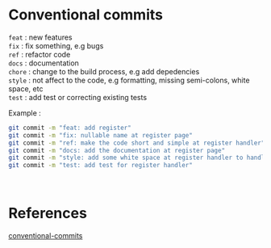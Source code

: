 # **Conventional commits**
`feat` : new features<br>
`fix` : fix something, e.g bugs<br>
`ref` : refactor code<br>
`docs` : documentation<br>
`chore` : change to the build process, e.g add depedencies<br>
`style` : not affect to the code, e.g formatting, missing semi-colons, white space, etc<br>
`test` : add test or correcting existing tests<br>

Example : 
```bash
git commit -m "feat: add register"
git commit -m "fix: nullable name at register page"
git commit -m "ref: make the code short and simple at register handler"
git commit -m "docs: add the documentation at register page"
git commit -m "style: add some white space at register handler to handle the confusion"
git commit -m "test: add test for register handler"
```

<br>

# **References**
[conventional-commits](https://gist.github.com/Zekfad/f51cb06ac76e2457f11c80ed705c95a3)